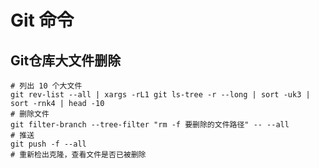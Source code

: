 # Git 命令

## Git仓库大文件删除

```shell
# 列出 10 个大文件
git rev-list --all | xargs -rL1 git ls-tree -r --long | sort -uk3 | sort -rnk4 | head -10
# 删除文件
git filter-branch --tree-filter "rm -f 要删除的文件路径" -- --all
# 推送
git push -f --all
# 重新检出克隆，查看文件是否已被删除
```
